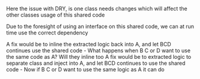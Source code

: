 Here the issue with DRY, is one class needs changes which will affect the other classes usage of this shared code

Due to the foresight of using an interface on this shared code, we can at run time use the correct dependency

A fix would be to inline the extracted logic back into A, and let BCD continues use the shared code 
    - What happens when B C or D want to use the same code as A? Will they inline too
A fix would be to extracted logic to separate class and inject into A, and let BCD continues to use the shared code 
    - Now if B C or D want to use the same logic as A it can do
